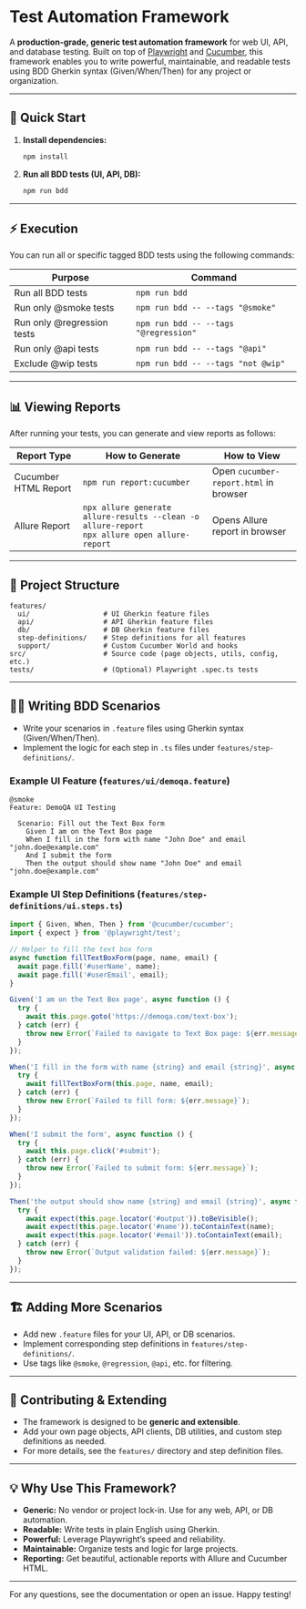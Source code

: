 # Test Automation Framework

A **production-grade, generic test automation framework** for web UI, API, and database testing. Built on top of [Playwright](https://playwright.dev/) and [Cucumber](https://cucumber.io/), this framework enables you to write powerful, maintainable, and readable tests using BDD Gherkin syntax (Given/When/Then) for any project or organization.

---

## 🚀 Quick Start

1. **Install dependencies:**
   ```sh
   npm install
   ```
2. **Run all BDD tests (UI, API, DB):**
   ```sh
   npm run bdd
   ```

---

## ⚡ Execution

You can run all or specific tagged BDD tests using the following commands:

| **Purpose**                | **Command**                                      |
|----------------------------|--------------------------------------------------|
| Run all BDD tests          | `npm run bdd`                                     |
| Run only @smoke tests      | `npm run bdd -- --tags "@smoke"`                 |
| Run only @regression tests | `npm run bdd -- --tags "@regression"`            |
| Run only @api tests        | `npm run bdd -- --tags "@api"`                   |
| Exclude @wip tests         | `npm run bdd -- --tags "not @wip"`               |

---

## 📊 Viewing Reports

After running your tests, you can generate and view reports as follows:

| **Report Type**         | **How to Generate**                                                                                 | **How to View**                        |
|------------------------|-----------------------------------------------------------------------------------------------------|-----------------------------------------|
| Cucumber HTML Report   | `npm run report:cucumber`                                                                            | Open `cucumber-report.html` in browser  |
| Allure Report          | `npx allure generate allure-results --clean -o allure-report`<br>`npx allure open allure-report`     | Opens Allure report in browser          |

---

## 📁 Project Structure

```
features/
  ui/                  # UI Gherkin feature files
  api/                 # API Gherkin feature files
  db/                  # DB Gherkin feature files
  step-definitions/    # Step definitions for all features
  support/             # Custom Cucumber World and hooks
src/                   # Source code (page objects, utils, config, etc.)
tests/                 # (Optional) Playwright .spec.ts tests
```

---

## 🧑‍💻 Writing BDD Scenarios
- Write your scenarios in `.feature` files using Gherkin syntax (Given/When/Then).
- Implement the logic for each step in `.ts` files under `features/step-definitions/`.

### Example UI Feature (`features/ui/demoqa.feature`)
```gherkin
@smoke
Feature: DemoQA UI Testing

  Scenario: Fill out the Text Box form
    Given I am on the Text Box page
    When I fill in the form with name "John Doe" and email "john.doe@example.com"
    And I submit the form
    Then the output should show name "John Doe" and email "john.doe@example.com"
```

### Example UI Step Definitions (`features/step-definitions/ui.steps.ts`)
```ts
import { Given, When, Then } from '@cucumber/cucumber';
import { expect } from '@playwright/test';

// Helper to fill the text box form
async function fillTextBoxForm(page, name, email) {
  await page.fill('#userName', name);
  await page.fill('#userEmail', email);
}

Given('I am on the Text Box page', async function () {
  try {
    await this.page.goto('https://demoqa.com/text-box');
  } catch (err) {
    throw new Error(`Failed to navigate to Text Box page: ${err.message}`);
  }
});

When('I fill in the form with name {string} and email {string}', async function (name, email) {
  try {
    await fillTextBoxForm(this.page, name, email);
  } catch (err) {
    throw new Error(`Failed to fill form: ${err.message}`);
  }
});

When('I submit the form', async function () {
  try {
    await this.page.click('#submit');
  } catch (err) {
    throw new Error(`Failed to submit form: ${err.message}`);
  }
});

Then('the output should show name {string} and email {string}', async function (name, email) {
  try {
    await expect(this.page.locator('#output')).toBeVisible();
    await expect(this.page.locator('#name')).toContainText(name);
    await expect(this.page.locator('#email')).toContainText(email);
  } catch (err) {
    throw new Error(`Output validation failed: ${err.message}`);
  }
});
```

---

## 🏗️ Adding More Scenarios
- Add new `.feature` files for your UI, API, or DB scenarios.
- Implement corresponding step definitions in `features/step-definitions/`.
- Use tags like `@smoke`, `@regression`, `@api`, etc. for filtering.

---

## 🤝 Contributing & Extending
- The framework is designed to be **generic and extensible**.
- Add your own page objects, API clients, DB utilities, and custom step definitions as needed.
- For more details, see the `features/` directory and step definition files.

---

## 💡 Why Use This Framework?
- **Generic:** No vendor or project lock-in. Use for any web, API, or DB automation.
- **Readable:** Write tests in plain English using Gherkin.
- **Powerful:** Leverage Playwright’s speed and reliability.
- **Maintainable:** Organize tests and logic for large projects.
- **Reporting:** Get beautiful, actionable reports with Allure and Cucumber HTML.

---

For any questions, see the documentation or open an issue. Happy testing!
